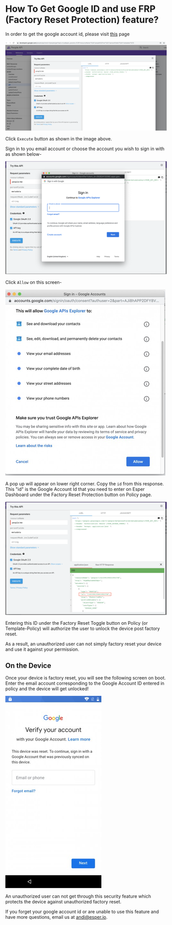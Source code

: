 # How To Get Google ID and use FRP (Factory Reset Protection) feature?

In order to get the google account id, please visit [this](https://developers.google.com/people/api/rest/v1/people/get?apix=true&apix_params=%7B%22resourceName%22%3A%22people%2Fme%22%2C%22personFields%22%3A%22metadata%22%7D) page

![Esper Get Google Account Id](../../assets/GoogleAccountid/googleaccountid1.png)

Click `Execute` button as shown in the image above.

Sign in to you email account or choose the account you wish to sign in with as shown below-

![Esper Get Google Account Id](../../assets/GoogleAccountid/googleaccountid3.png)

Click `Allow` on this screen-

![Esper Get Google Account Id](../../assets/GoogleAccountid/googleaccountid4.png)

A pop up will appear on lower right corner. Copy the `id` from this response. This "id" is the Google Account Id that you need to enter on Esper Dashboard under the Factory Reset Protection button on Policy page.

![Esper Get Google Account Id](../../assets/GoogleAccountid/googleaccountid5.png)

Entering this ID under the Factory Reset Toggle button on Policy (or Template-Policy) will authorize the user to unlock the device post factory reset.

As a result, an unauthorized user can not simply factory reset your device and use it against your permission.

## On the Device

Once your device is factory reset, you will see the following screen on boot. Enter the email account corresponding to the Google Account ID entered in policy and the device will get unlocked!

![Esper Get Google Account Id](../../assets/GoogleAccountid/factoryresetdevice.png)

An unauthorized user can not get through this security feature which protects the device against unauthorized factory reset.

If you forget your google account id or are unable to use this feature and have more questions, email us at andi@esper.io.
